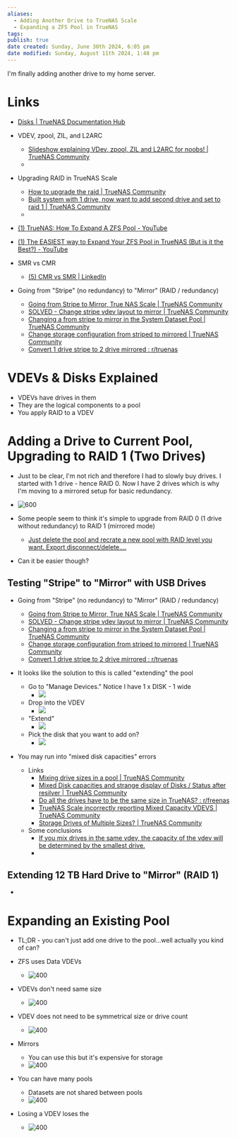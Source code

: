 ```yaml
---
aliases:
  - Adding Another Drive to TrueNAS Scale
  - Expanding a ZFS Pool in TrueNAS
tags: 
publish: true
date created: Sunday, June 30th 2024, 6:05 pm
date modified: Sunday, August 11th 2024, 1:48 pm
---
```


I'm finally adding another drive to my home server.

# Links

- [Disks | TrueNAS Documentation Hub](https://www.truenas.com/docs/scale/scaletutorials/storage/disks/)
- VDEV, zpool, ZIL, and L2ARC
	- [Slideshow explaining VDev, zpool, ZIL and L2ARC for noobs! | TrueNAS Community](https://www.truenas.com/community/threads/slideshow-explaining-vdev-zpool-zil-and-l2arc-for-noobs.7775/)
	- 
- Upgrading RAID in TrueNAS Scale
	- [How to upgrade the raid | TrueNAS Community](https://www.truenas.com/community/threads/how-to-upgrade-the-raid.115473/)
	- [Built system with 1 drive, now want to add second drive and set to raid 1 | TrueNAS Community](https://www.truenas.com/community/threads/built-system-with-1-drive-now-want-to-add-second-drive-and-set-to-raid-1.6832/)
	- 
- [(1) TrueNAS: How To Expand A ZFS Pool - YouTube](https://www.youtube.com/watch?v=11bWnvCwTOU)
- [(1) The EASIEST way to Expand Your ZFS Pool in TrueNAS (But is it the Best?) - YouTube](https://www.youtube.com/watch?v=Uzk6Janio0g) 
- SMR vs CMR
	- [(5) CMR vs SMR | LinkedIn](https://www.linkedin.com/pulse/cmr-vssmr-ben-moore/)

- Going from "Stripe" (no redundancy) to "Mirror" (RAID / redundancy)
	- [Going from Stripe to Mirror, True NAS Scale | TrueNAS Community](https://www.truenas.com/community/threads/going-from-stripe-to-mirror-true-nas-scale.101765/)
	- [SOLVED - Change stripe vdev layout to mirror | TrueNAS Community](https://www.truenas.com/community/threads/change-stripe-vdev-layout-to-mirror.112548/)
	- [Changing a from stripe to mirror in the System Dataset Pool | TrueNAS Community](https://www.truenas.com/community/threads/changing-a-from-stripe-to-mirror-in-the-system-dataset-pool.117444/)
	- [Change storage configuration from striped to mirrored | TrueNAS Community](https://www.truenas.com/community/threads/change-storage-configuration-from-striped-to-mirrored.111544/)
	- [Convert 1 drive stripe to 2 drive mirrored : r/truenas](https://www.reddit.com/r/truenas/comments/pn7vhs/convert_1_drive_stripe_to_2_drive_mirrored/)

# VDEVs & Disks Explained

- VDEVs have drives in them
- They are the logical components to a pool
- You apply RAID to a VDEV

# Adding a Drive to Current Pool, Upgrading to RAID 1 (Two Drives)

- Just to be clear, I'm not rich and therefore I had to slowly buy drives.  I started with 1 drive - hence RAID 0.  Now I have 2 drives which is why I'm moving to a mirrored setup for basic redundancy.

- ![600](_attachments/TrueNAS%20Scale%20RAID%20Setup/IMG-20240811134829707.png)

- Some people seem to think it's simple to upgrade from RAID 0 (1 drive without redundancy) to RAID 1 (mirrored mode)
	- [Just delete the pool and recrate a new pool with RAID level you want. Export disconnect/delete....](https://www.truenas.com/community/threads/how-to-upgrade-the-raid.115473/)
- Can it be easier though?

## Testing "Stripe" to "Mirror" with USB Drives

- Going from "Stripe" (no redundancy) to "Mirror" (RAID / redundancy)
	- [Going from Stripe to Mirror, True NAS Scale | TrueNAS Community](https://www.truenas.com/community/threads/going-from-stripe-to-mirror-true-nas-scale.101765/)
	- [SOLVED - Change stripe vdev layout to mirror | TrueNAS Community](https://www.truenas.com/community/threads/change-stripe-vdev-layout-to-mirror.112548/)
	- [Changing a from stripe to mirror in the System Dataset Pool | TrueNAS Community](https://www.truenas.com/community/threads/changing-a-from-stripe-to-mirror-in-the-system-dataset-pool.117444/)
	- [Change storage configuration from striped to mirrored | TrueNAS Community](https://www.truenas.com/community/threads/change-storage-configuration-from-striped-to-mirrored.111544/)
	- [Convert 1 drive stripe to 2 drive mirrored : r/truenas](https://www.reddit.com/r/truenas/comments/pn7vhs/convert_1_drive_stripe_to_2_drive_mirrored/)

- It looks like the solution to this is called "extending" the pool
	- Go to "Manage Devices."  Notice I have 1 x DISK - 1 wide
		- ![](_attachments/TrueNAS%20Scale%20RAID%20Setup/IMG-20240811134829779.png)
	- Drop into the VDEV
		- ![](_attachments/TrueNAS%20Scale%20RAID%20Setup/IMG-20240811134829850.png)
	- "Extend"
		- ![](_attachments/TrueNAS%20Scale%20RAID%20Setup/IMG-20240811134829902.png)
	- Pick the disk that you want to add on?
		- ![](_attachments/TrueNAS%20Scale%20RAID%20Setup/IMG-20240811134829979.png)

- You may run into "mixed disk capacities" errors
	- Links
		- [Mixing drive sizes in a pool | TrueNAS Community](https://www.truenas.com/community/threads/mixing-drive-sizes-in-a-pool.111999/)
		- [Mixed Disk capacities and strange display of Disks / Status after resilver | TrueNAS Community](https://www.truenas.com/community/threads/mixed-disk-capacities-and-strange-display-of-disks-status-after-resilver.109815/)
		- [Do all the drives have to be the same size in TrueNAS? : r/freenas](https://www.reddit.com/r/freenas/comments/jor672/do_all_the_drives_have_to_be_the_same_size_in/)
		- [TrueNAS Scale incorrectly reporting Mixed Capacity VDEVS | TrueNAS Community](https://www.truenas.com/community/threads/truenas-scale-incorrectly-reporting-mixed-capacity-vdevs.114077/)
		- [Storage Drives of Multiple Sizes? | TrueNAS Community](https://www.truenas.com/community/threads/storage-drives-of-multiple-sizes.85493/)
	- Some conclusions
		- [If you mix drives in the same vdev, the capacity of the vdev will be determined by the smallest drive.](https://www.truenas.com/community/threads/storage-drives-of-multiple-sizes.85493/)
		- 

## Extending 12 TB Hard Drive to "Mirror" (RAID 1)

- 

# Expanding an Existing Pool

- TL;DR - you can't just add one drive to the pool...well actually you kind of can?

- ZFS uses Data VDEVs
	- ![400](_attachments/TrueNAS%20Scale%20RAID%20Setup/IMG-20240811134830052.png)
- VDEVs don't need same size
	- ![400](_attachments/TrueNAS%20Scale%20RAID%20Setup/IMG-20240811134830155.png)
- VDEV does not need to be symmetrical size or drive count
	- ![400](_attachments/TrueNAS%20Scale%20RAID%20Setup/IMG-20240811134830228.png)
- Mirrors
	- You can use this but it's expensive for storage
	- ![400](_attachments/TrueNAS%20Scale%20RAID%20Setup/IMG-20240811134830270.png)
- You can have many pools
	- Datasets are not shared between pools
	- ![400](_attachments/TrueNAS%20Scale%20RAID%20Setup/IMG-20240811134830315.png)
- Losing a VDEV loses the
	- ![400](_attachments/TrueNAS%20Scale%20RAID%20Setup/IMG-20240811134830375.png)